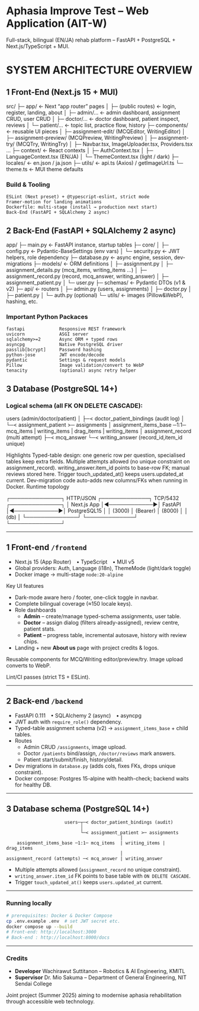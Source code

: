 # Aphasia Improve Test – Web Application (AIT-W)

Full-stack, bilingual (EN/JA) rehab platform – FastAPI + PostgreSQL + Next.js/TypeScript + MUI.

# SYSTEM ARCHITECTURE OVERVIEW

## 1 Front-End (Next.js 15 + MUI)

src/
├─ app/                      ← Next “app router” pages
│   ├─ (public routes)       ← login, register, landing, about
│   ├─ admin/…               ← admin dashboard, assignment CRUD, user CRUD
│   ├─ doctor/…              ← doctor dashboard, patient inspect, reviews
│   └─ patient/…             ← topic list, practice flow, history
├─ components/               ← reusable UI pieces
│   ├─ assignment-edit/      (MCQEditor, WritingEditor)
│   ├─ assignment-preview/   (MCQPreview, WritingPreview)
│   ├─ assignment-try/       (MCQTry,  WritingTry)
│   ├─ Navbar.tsx, ImageUploader.tsx, Providers.tsx …
├─ context/                  ← React contexts
│   ├─ AuthContext.tsx
│   ├─ LanguageContext.tsx   (EN/JA)
│   └─ ThemeContext.tsx      (light / dark)
├─ locales/                  ← en.json / ja.json
├─ utils/                    ← api.ts (Axios) / getImageUrl.ts
└─ theme.ts                  ← MUI theme defaults

### Build & Tooling
    ESLint (Next preset) + @typescript-eslint, strict mode
    Framer-motion for landing animations
    Dockerfile: multi-stage (install → production next start)
    Back-End (FastAPI + SQLAlchemy 2 async)

## 2 Back-End (FastAPI + SQLAlchemy 2 async)

app/
├─ main.py                   ← FastAPI instance, startup tables
├─ core/
│   ├─ config.py             ← Pydantic-BaseSettings (env vars)
│   └─ security.py           ← JWT helpers, role dependency
├─ database.py               ← async engine, session, dev-migrations
├─ models/                   ← ORM definitions
│   ├─ assignment.py
│   ├─ assignment_details.py (mcq_items, writing_items …)
│   ├─ assignment_record.py  (record, mcq_answer, writing_answer)
│   ├─ assignment_patient.py
│   └─ user.py
├─ schemas/                  ← Pydantic DTOs (v1 & v2)
├─ api/                      ← routers
│   ├─ admin.py (users, assignments)
│   ├─ doctor.py
│   ├─ patient.py
│   └─ auth.py (optional)
└─ utils/                    ← images (Pillow&WebP), hashing, etc.

### Important Python Packaces
    fastapi             Responsive REST framework
    uvicorn             ASGI server
    sqlalchemy>=2       Async ORM + typed rows
    asyncpg             Native PostgreSQL driver
    passlib[bcrypt]     Password hashing
    python-jose         JWT encode/decode
    pydantic            Settings & request models
    Pillow              Image validation/convert to WebP
    tenacity            (optional) async retry helper

## 3 Database (PostgreSQL 14+)
### Logical schema (all FK ON DELETE CASCADE):

users (admin/doctor/patient)
│
├─< doctor_patient_bindings  (audit log)
│
└─< assignment_patient >─ assignments
                         │
assignment_items_base ─1:1─ mcq_items | writing_items | drag_items | writing_items
                         │
assignment_record (multi attempt)
     ├─< mcq_answer
     └─< writing_answer  (record_id,item_id unique)

Highlights
    Typed-table design: one generic row per question, specialised tables keep extra fields.
    Multiple attempts allowed (no unique constraint on assignment_record).
    writing_answer.item_id points to base-row FK; manual reviews stored here.
    Trigger touch_updated_at() keeps users.updated_at current.
    Dev-migration code auto-adds new columns/FKs when running in Docker.
Runtime topology

┌──────────────┐   HTTP/JSON   ┌─────────────┐   TCP/5432    ┌──────────────┐
│ Next.js App  │◀────────────▶│  FastAPI    │◀────────────▶│ PostgreSQL15 │
│  (3000)      │   (Bearer)    │  (8000)     │               │   (db)       │
└──────────────┘               └─────────────┘               └──────────────┘

---
## 1  Front-end  `/frontend`

* Next.js 15 (App Router) • TypeScript • MUI v5
* Global providers: Auth, Language (i18n), ThemeMode (light/dark toggle)
* Docker image → multi-stage `node:20-alpine`

Key UI features
* Dark-mode aware hero / footer, one-click toggle in navbar.
* Complete bilingual coverage (≈150 locale keys).
* Role dashboards
  * **Admin** – create/manage typed-schema assignments, user table.
  * **Doctor** – assign dialog (filters already-assigned), review centre, patient stats.
  * **Patient** – progress table, incremental autosave, history with review chips.
* Landing + new **About us** page with project credits & logos.

Reusable components for MCQ/Writing editor/preview/try. Image upload converts to WebP.

Lint/CI passes (strict TS + ESLint).

---
## 2  Back-end  `/backend`

* FastAPI 0.111 • SQLAlchemy 2 (async) • asyncpg
* JWT auth with `require_role()` dependency.
* Typed-table assignment schema (v2) → `assignment_items_base` + child tables.
* Routes
  * Admin CRUD `/assignments`, image upload.
  * Doctor `/patients` bind/assign, `/doctor/reviews` mark answers.
  * Patient start/submit/finish, history/detail.
* Dev migrations in `database.py` (adds cols, fixes FKs, drops unique constraint).
* Docker compose: Postgres 15-alpine with health-check; backend waits for healthy DB.

---
## 3  Database schema (PostgreSQL 14+)

```
                      users─┬─< doctor_patient_bindings (audit)
                            │
                            └─< assignment_patient >─ assignments
                                           │
    assignment_items_base ─1:1─ mcq_items  | writing_items | drag_items
                                           │
assignment_record (attempts) ─< mcq_answer | writing_answer
```

* Multiple attempts allowed (`assignment_record` no unique constraint).
* `writing_answer.item_id` FK points to base table with `ON DELETE CASCADE`.
* Trigger `touch_updated_at()` keeps `users.updated_at` current.

---
### Running locally

```bash
# prerequisites: Docker & Docker Compose
cp .env.example .env  # set JWT secret etc.
docker compose up --build
# Front-end: http://localhost:3000
# Back-end : http://localhost:8000/docs
```

---
### Credits
* **Developer**  Wachirawut Suttitanon – Robotics & AI Engineering, KMITL
* **Supervisor** Dr. Mio Sakuma – Department of General Engineering, NIT Sendai College

Joint project (Summer 2025) aiming to modernise aphasia rehabilitation through accessible web technology.
